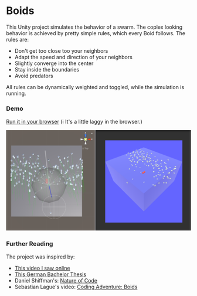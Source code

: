 # Boids
This Unity project simulates the behavior of a swarm. 
The coplex looking behavior is achieved by pretty simple rules, which every Boid follows.
The rules are:
* Don't get too close too your neighbors
* Adapt the speed and direction of your neighbors
* Slightly converge into the center
* Stay inside the boundaries
* Avoid predators

All rules can be dynamically weighted and toggled, while the simulation is running.

### Demo
[Run it in your browser](https://thommynator.github.io/Boids/) (ℹ It's a little laggy in the browser.)

![](docs/demo.png)

### Further Reading
The project was inspired by:
* [This video I saw online](https://img-9gag-fun.9cache.com/photo/a2Rndqe_460svvp9.webm)
* [This German Bachelor Thesis](https://www.informatik.uni-osnabrueck.de/fileadmin/documents/Arbeitsgruppen/Medieninformatik/Abschlussarbeiten/Tschesche/BSc_Schwarmsimulation_otschesc.pdf)
* Daniel Shiffman's: [Nature of Code](https://natureofcode.com/book/chapter-6-autonomous-agents/)
* Sebastian Lague's video: [Coding Adventure: Boids](https://www.youtube.com/watch?v=bqtqltqcQhw)
